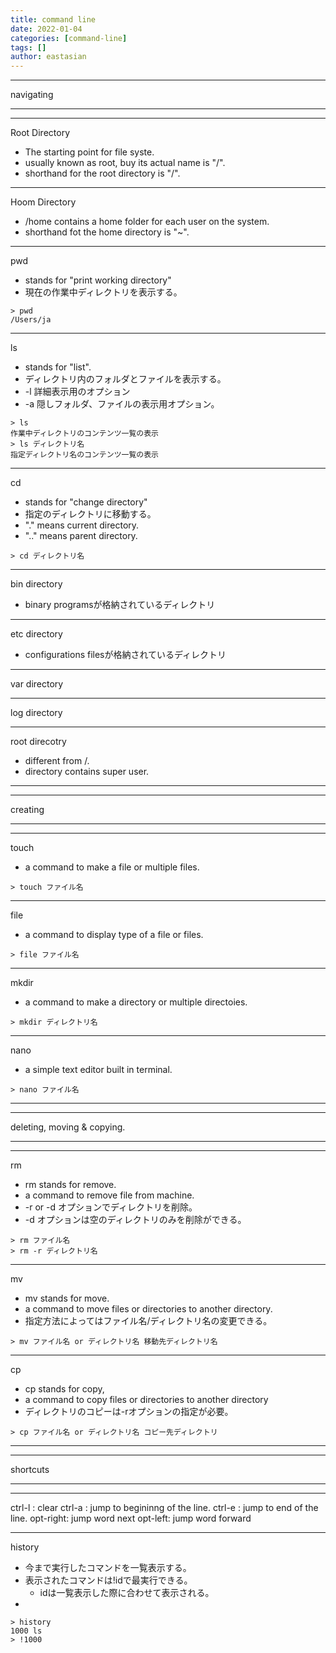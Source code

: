 ```yaml
---
title: command line
date: 2022-01-04
categories: [command-line]
tags: []
author: eastasian
---
```

***
navigating
***
***
Root Directory
- The starting point for file syste.
- usually known as root, buy its actual name is "/".
- shorthand for the root directory is "/".

***
Hoom Directory
- /home contains a home folder for each user on the system.
- shorthand fot the home directory is "~".

***
pwd
- stands for "print working directory"
- 現在の作業中ディレクトリを表示する。
```
> pwd
/Users/ja
```

***
ls
- stands for "list".
- ディレクトリ内のフォルダとファイルを表示する。
- -l 詳細表示用のオプション
- -a 隠しフォルダ、ファイルの表示用オプション。
```
> ls
作業中ディレクトリのコンテンツ一覧の表示
> ls ディレクトリ名
指定ディレクトリ名のコンテンツ一覧の表示
```

***
cd
- stands for "change directory"
- 指定のディレクトリに移動する。
- "." means current directory.
- ".." means parent directory.
```
> cd ディレクトリ名
```

***
bin directory
- binary programsが格納されているディレクトリ

***
etc directory
- configurations filesが格納されているディレクトリ

***
var directory

***
log directory

***
root direcotry
- different from /.
- directory contains super user.

***
***
creating
***
***
touch
- a command to make a file or multiple files.
```
> touch ファイル名
```

***
file
- a command to display type of a file or files.
```
> file ファイル名
```

***
mkdir
- a command to make a directory or multiple directoies.
```
> mkdir ディレクトリ名
```

***
nano
- a simple text editor built in terminal.
```
> nano ファイル名
```

***
***
deleting, moving & copying.
***
***
rm
- rm stands for remove.
- a command to remove file from machine.
- -r or -d オプションでディレクトリを削除。
- -d オプションは空のディレクトリのみを削除ができる。
```
> rm ファイル名
> rm -r ディレクトリ名
```

***
mv
- mv stands for move.
- a command to move files or directories to another directory.
- 指定方法によってはファイル名/ディレクトリ名の変更できる。
```
> mv ファイル名 or ディレクトリ名 移動先ディレクトリ名
```

***
cp
- cp stands for copy,
- a command to copy files or directories to another directory
- ディレクトリのコピーは-rオプションの指定が必要。
```
> cp ファイル名 or ディレクトリ名 コピー先ディレクトリ
```

***
***
shortcuts
***
***
ctrl-l : clear
ctrl-a : jump to begininng of the line.
ctrl-e : jump to end of the line.
opt-right: jump word next
opt-left: jump word forward

***
history
- 今まで実行したコマンドを一覧表示する。
- 表示されたコマンドは!idで最実行できる。
    - idは一覧表示した際に合わせて表示される。
-     
```
> history
1000 ls
> !1000
```